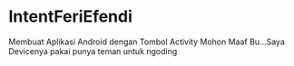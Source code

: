 # IntentFeriEfendi
Membuat Aplikasi Android dengan Tombol Activity
Mohon Maaf Bu...Saya Devicenya pakai punya teman untuk ngoding
